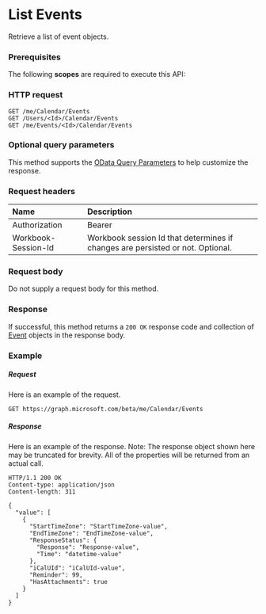# List Events

Retrieve a list of event objects.
### Prerequisites
The following **scopes** are required to execute this API: 
### HTTP request
<!-- { "blockType": "ignored" } -->
```http
GET /me/Calendar/Events
GET /Users/<Id>/Calendar/Events
GET /me/Events/<Id>/Calendar/Events
```
### Optional query parameters
This method supports the [OData Query Parameters](http://graph.microsoft.io/docs/overview/query_parameters) to help customize the response.

### Request headers
| Name      |Description|
|:----------|:----------|
| Authorization  | Bearer <code>|
| Workbook-Session-Id  | Workbook session Id that determines if changes are persisted or not. Optional.|

### Request body
Do not supply a request body for this method.
### Response
If successful, this method returns a `200 OK` response code and collection of [Event](../resources/event.md) objects in the response body.
### Example
##### Request
Here is an example of the request.
<!-- {
  "blockType": "request",
  "name": "get_events"
}-->
```http
GET https://graph.microsoft.com/beta/me/Calendar/Events
```
##### Response
Here is an example of the response. Note: The response object shown here may be truncated for brevity. All of the properties will be returned from an actual call.
<!-- {
  "blockType": "response",
  "truncated": true,
  "@odata.type": "microsoft.graph.Event",
  "isCollection": true
} -->
```http
HTTP/1.1 200 OK
Content-type: application/json
Content-length: 311

{
  "value": [
    {
      "StartTimeZone": "StartTimeZone-value",
      "EndTimeZone": "EndTimeZone-value",
      "ResponseStatus": {
        "Response": "Response-value",
        "Time": "datetime-value"
      },
      "iCalUId": "iCalUId-value",
      "Reminder": 99,
      "HasAttachments": true
    }
  ]
}
```

<!-- uuid: 8fcb5dbc-d5aa-4681-8e31-b001d5168d79
2015-10-25 14:57:30 UTC -->
<!-- {
  "type": "#page.annotation",
  "description": "List Events",
  "keywords": "",
  "section": "documentation",
  "tocPath": ""
}-->